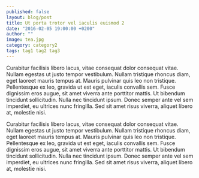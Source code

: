 ```yaml
---
published: false
layout: blog/post
title: Ut porta trotor vel iaculis euismod 2
date: "2016-02-05 19:00:00 +0200"
author: ""
image: tea.jpg
category: category2
tags: tag1 tag2 tag3
---
```



Curabitur facilisis libero lacus, vitae consequat dolor consequat vitae. Nullam egestas ut justo tempor vestibulum. Nullam tristique rhoncus diam, eget laoreet mauris tempus at. Mauris pulvinar quis leo non tristique. Pellentesque ex leo, gravida ut est eget, iaculis convallis sem. Fusce dignissim eros augue, sit amet viverra ante porttitor mattis. Ut bibendum tincidunt sollicitudin. Nulla nec tincidunt ipsum. Donec semper ante vel sem imperdiet, eu ultrices nunc fringilla. Sed sit amet risus viverra, aliquet libero at, molestie nisi.

Curabitur facilisis libero lacus, vitae consequat dolor consequat vitae. Nullam egestas ut justo tempor vestibulum. Nullam tristique rhoncus diam, eget laoreet mauris tempus at. Mauris pulvinar quis leo non tristique. Pellentesque ex leo, gravida ut est eget, iaculis convallis sem. Fusce dignissim eros augue, sit amet viverra ante porttitor mattis. Ut bibendum tincidunt sollicitudin. Nulla nec tincidunt ipsum. Donec semper ante vel sem imperdiet, eu ultrices nunc fringilla. Sed sit amet risus viverra, aliquet libero at, molestie nisi.
